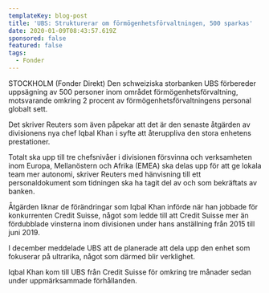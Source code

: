 ```yaml
---
templateKey: blog-post
title: 'UBS: Strukturerar om förmögenhetsförvaltningen, 500 sparkas'
date: 2020-01-09T08:43:57.619Z
sponsored: false
featured: false
tags:
  - Fonder
---
```

STOCKHOLM (Fonder Direkt) Den schweiziska storbanken UBS förbereder uppsägning av 500 personer inom området förmögenhetsförvaltning, motsvarande omkring 2 procent av förmögenhetsförvaltningens personal globalt sett.

Det skriver Reuters som även påpekar att det är den senaste åtgärden av divisionens nya chef Iqbal Khan i syfte att återuppliva den stora enhetens prestationer.

Totalt ska upp till tre chefsnivåer i divisionen försvinna och verksamheten inom Europa, Mellanöstern och Afrika (EMEA) ska delas upp för att ge lokala team mer autonomi, skriver Reuters med hänvisning till ett personaldokument som tidningen ska ha tagit del av och som bekräftats av banken.

Åtgärden liknar de förändringar som Iqbal Khan införde när han jobbade för konkurrenten Credit Suisse, något som ledde till att Credit Suisse mer än fördubblade vinsterna inom divisionen under hans anställning från 2015 till juni 2019.

I december meddelade UBS att de planerade att dela upp den enhet som fokuserar på ultrarika, något som därmed blir verklighet.

Iqbal Khan kom till UBS från Credit Suisse för omkring tre månader sedan under uppmärksammade förhållanden.
